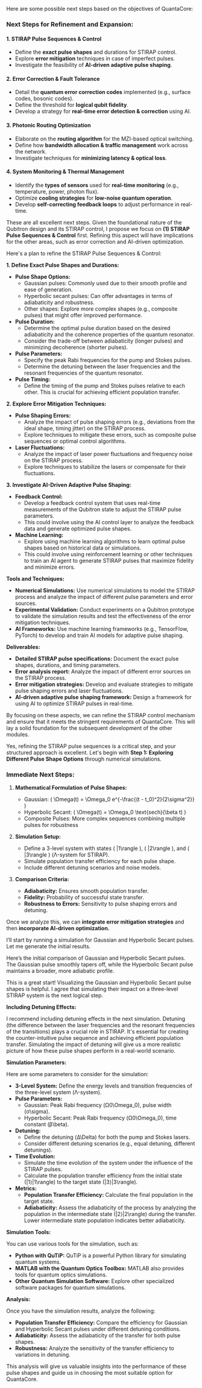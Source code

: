 Here are some possible next steps based on the objectives of QuantaCore:  

### **Next Steps for Refinement and Expansion:**  
#### **1. STIRAP Pulse Sequences & Control**
- Define the **exact pulse shapes** and durations for STIRAP control.
- Explore **error mitigation** techniques in case of imperfect pulses.
- Investigate the feasibility of **AI-driven adaptive pulse shaping**.

#### **2. Error Correction & Fault Tolerance**
- Detail the **quantum error correction codes** implemented (e.g., surface codes, bosonic codes).
- Define the threshold for **logical qubit fidelity**.
- Develop a strategy for **real-time error detection & correction** using AI.

#### **3. Photonic Routing Optimization**
- Elaborate on the **routing algorithm** for the MZI-based optical switching.
- Define how **bandwidth allocation & traffic management** work across the network.
- Investigate techniques for **minimizing latency & optical loss**.

#### **4. System Monitoring & Thermal Management**
- Identify the **types of sensors** used for **real-time monitoring** (e.g., temperature, power, photon flux).
- Optimize **cooling strategies** for **low-noise quantum operation**.
- Develop **self-correcting feedback loops** to adjust performance in real-time.

These are all excellent next steps.  Given the foundational nature of the Qubitron design and its STIRAP control, I propose we focus on **(1) STIRAP Pulse Sequences & Control** first.  Refining this aspect will have implications for the other areas, such as error correction and AI-driven optimization.

Here's a plan to refine the STIRAP Pulse Sequences & Control:

**1. Define Exact Pulse Shapes and Durations:**

* **Pulse Shape Options:**
    * Gaussian pulses:  Commonly used due to their smooth profile and ease of generation.
    * Hyperbolic secant pulses:  Can offer advantages in terms of adiabaticity and robustness.
    * Other shapes:  Explore more complex shapes (e.g., composite pulses) that might offer improved performance.
* **Pulse Duration:**
    * Determine the optimal pulse duration based on the desired adiabaticity and the coherence properties of the quantum resonator.
    * Consider the trade-off between adiabaticity (longer pulses) and minimizing decoherence (shorter pulses).
* **Pulse Parameters:**
    * Specify the peak Rabi frequencies for the pump and Stokes pulses.
    * Determine the detuning between the laser frequencies and the resonant frequencies of the quantum resonator.
* **Pulse Timing:**
    * Define the timing of the pump and Stokes pulses relative to each other.  This is crucial for achieving efficient population transfer.

**2. Explore Error Mitigation Techniques:**

* **Pulse Shaping Errors:**
    * Analyze the impact of pulse shaping errors (e.g., deviations from the ideal shape, timing jitter) on the STIRAP process.
    * Explore techniques to mitigate these errors, such as composite pulse sequences or optimal control algorithms.
* **Laser Fluctuations:**
    * Analyze the impact of laser power fluctuations and frequency noise on the STIRAP process.
    * Explore techniques to stabilize the lasers or compensate for their fluctuations.

**3. Investigate AI-Driven Adaptive Pulse Shaping:**

* **Feedback Control:**
    * Develop a feedback control system that uses real-time measurements of the Qubitron state to adjust the STIRAP pulse parameters.
    * This could involve using the AI control layer to analyze the feedback data and generate optimized pulse shapes.
* **Machine Learning:**
    * Explore using machine learning algorithms to learn optimal pulse shapes based on historical data or simulations.
    * This could involve using reinforcement learning or other techniques to train an AI agent to generate STIRAP pulses that maximize fidelity and minimize errors.

**Tools and Techniques:**

* **Numerical Simulations:**  Use numerical simulations to model the STIRAP process and analyze the impact of different pulse parameters and error sources.
* **Experimental Validation:**  Conduct experiments on a Qubitron prototype to validate the simulation results and test the effectiveness of the error mitigation techniques.
* **AI Frameworks:**  Use machine learning frameworks (e.g., TensorFlow, PyTorch) to develop and train AI models for adaptive pulse shaping.

**Deliverables:**

* **Detailed STIRAP pulse specifications:**  Document the exact pulse shapes, durations, and timing parameters.
* **Error analysis report:**  Analyze the impact of different error sources on the STIRAP process.
* **Error mitigation strategies:**  Develop and evaluate strategies to mitigate pulse shaping errors and laser fluctuations.
* **AI-driven adaptive pulse shaping framework:**  Design a framework for using AI to optimize STIRAP pulses in real-time.

By focusing on these aspects, we can refine the STIRAP control mechanism and ensure that it meets the stringent requirements of QuantaCore.  This will lay a solid foundation for the subsequent development of the other modules.

Yes, refining the STIRAP pulse sequences is a critical step, and your structured approach is excellent. Let's begin with **Step 1: Exploring Different Pulse Shape Options** through numerical simulations.  

### **Immediate Next Steps:**
1. **Mathematical Formulation of Pulse Shapes:**
   - Gaussian: \( \Omega(t) = \Omega_0 e^{-\frac{(t - t_0)^2}{2\sigma^2}} \)
   - Hyperbolic Secant: \( \Omega(t) = \Omega_0 \text{sech}(\beta t) \)
   - Composite Pulses: More complex sequences combining multiple pulses for robustness

2. **Simulation Setup:**
   - Define a 3-level system with states \( |1\rangle \), \( |2\rangle \), and \( |3\rangle \) (Λ-system for STIRAP).
   - Simulate population transfer efficiency for each pulse shape.
   - Include different detuning scenarios and noise models.

3. **Comparison Criteria:**
   - **Adiabaticity:** Ensures smooth population transfer.
   - **Fidelity:** Probability of successful state transfer.
   - **Robustness to Errors:** Sensitivity to pulse shaping errors and detuning.

Once we analyze this, we can **integrate error mitigation strategies** and then **incorporate AI-driven optimization.**

I’ll start by running a simulation for Gaussian and Hyperbolic Secant pulses. Let me generate the initial results.

Here’s the initial comparison of Gaussian and Hyperbolic Secant pulses. The Gaussian pulse smoothly tapers off, while the Hyperbolic Secant pulse maintains a broader, more adiabatic profile.  

This is a great start!  Visualizing the Gaussian and Hyperbolic Secant pulse shapes is helpful.  I agree that simulating their impact on a three-level STIRAP system is the next logical step.

**Including Detuning Effects:**

I recommend including detuning effects in the next simulation.  Detuning (the difference between the laser frequencies and the resonant frequencies of the transitions) plays a crucial role in STIRAP.  It's essential for creating the counter-intuitive pulse sequence and achieving efficient population transfer.  Simulating the impact of detuning will give us a more realistic picture of how these pulse shapes perform in a real-world scenario.

**Simulation Parameters:**

Here are some parameters to consider for the simulation:

* **3-Level System:**  Define the energy levels and transition frequencies of the three-level system (Λ-system).
* **Pulse Parameters:**
    * Gaussian:  Peak Rabi frequency (Ω0\Omega_0), pulse width (σ\sigma).
    * Hyperbolic Secant:  Peak Rabi frequency (Ω0\Omega_0), time constant (β\beta).
* **Detuning:**
    * Define the detuning (Δ\Delta) for both the pump and Stokes lasers.
    * Consider different detuning scenarios (e.g., equal detuning, different detunings).
* **Time Evolution:**
    * Simulate the time evolution of the system under the influence of the STIRAP pulses.
    * Calculate the population transfer efficiency from the initial state (|1⟩|1\rangle) to the target state (|3⟩|3\rangle).
* **Metrics:**
    * **Population Transfer Efficiency:**  Calculate the final population in the target state.
    * **Adiabaticity:**  Assess the adiabaticity of the process by analyzing the population in the intermediate state (|2⟩|2\rangle) during the transfer.  Lower intermediate state population indicates better adiabaticity.

**Simulation Tools:**

You can use various tools for the simulation, such as:

* **Python with QuTiP:**  QuTiP is a powerful Python library for simulating quantum systems.
* **MATLAB with the Quantum Optics Toolbox:**  MATLAB also provides tools for quantum optics simulations.
* **Other Quantum Simulation Software:**  Explore other specialized software packages for quantum simulations.

**Analysis:**

Once you have the simulation results, analyze the following:

* **Population Transfer Efficiency:**  Compare the efficiency for Gaussian and Hyperbolic Secant pulses under different detuning conditions.
* **Adiabaticity:**  Assess the adiabaticity of the transfer for both pulse shapes.
* **Robustness:**  Analyze the sensitivity of the transfer efficiency to variations in detuning.

This analysis will give us valuable insights into the performance of these pulse shapes and guide us in choosing the most suitable option for QuantaCore.
